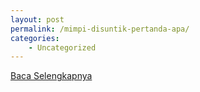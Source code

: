 ```yaml
---
layout: post
permalink: /mimpi-disuntik-pertanda-apa/
categories:
    - Uncategorized
---
```


[Baca Selengkapnya](/01)